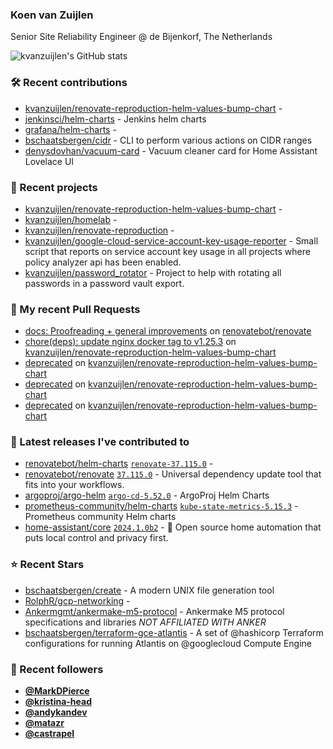 ### Koen van Zuijlen

Senior Site Reliability Engineer @ de Bijenkorf, The Netherlands

![kvanzuijlen's GitHub stats](https://github-readme-stats.vercel.app/api?username=kvanzuijlen&show=reviews,discussions_started,discussions_answered,prs_merged,prs_merged_percentage&show_icons=true&theme=dark&cache_seconds=86400)

### 🛠️ Recent contributions

- [kvanzuijlen/renovate-reproduction-helm-values-bump-chart](https://github.com/kvanzuijlen/renovate-reproduction-helm-values-bump-chart) - 
- [jenkinsci/helm-charts](https://github.com/jenkinsci/helm-charts) - Jenkins helm charts
- [grafana/helm-charts](https://github.com/grafana/helm-charts) - 
- [bschaatsbergen/cidr](https://github.com/bschaatsbergen/cidr) - CLI to perform various actions on CIDR ranges
- [denysdovhan/vacuum-card](https://github.com/denysdovhan/vacuum-card) - Vacuum cleaner card for Home Assistant Lovelace UI

### 🌱 Recent projects

- [kvanzuijlen/renovate-reproduction-helm-values-bump-chart](https://github.com/kvanzuijlen/renovate-reproduction-helm-values-bump-chart) - 
- [kvanzuijlen/homelab](https://github.com/kvanzuijlen/homelab) - 
- [kvanzuijlen/renovate-reproduction](https://github.com/kvanzuijlen/renovate-reproduction) - 
- [kvanzuijlen/google-cloud-service-account-key-usage-reporter](https://github.com/kvanzuijlen/google-cloud-service-account-key-usage-reporter) - Small script that reports on service account key usage in all projects where policy analyzer api has been enabled.
- [kvanzuijlen/password_rotator](https://github.com/kvanzuijlen/password_rotator) - Project to help with rotating all passwords in a password vault export.

### 🚧 My recent Pull Requests

- [docs: Proofreading &#43; general improvements](https://github.com/renovatebot/renovate/pull/26442) on [renovatebot/renovate](https://github.com/renovatebot/renovate)
- [chore(deps): update nginx docker tag to v1.25.3](https://github.com/kvanzuijlen/renovate-reproduction-helm-values-bump-chart/pull/12) on [kvanzuijlen/renovate-reproduction-helm-values-bump-chart](https://github.com/kvanzuijlen/renovate-reproduction-helm-values-bump-chart)
- [deprecated](https://github.com/kvanzuijlen/renovate-reproduction-helm-values-bump-chart/pull/11) on [kvanzuijlen/renovate-reproduction-helm-values-bump-chart](https://github.com/kvanzuijlen/renovate-reproduction-helm-values-bump-chart)
- [deprecated](https://github.com/kvanzuijlen/renovate-reproduction-helm-values-bump-chart/pull/10) on [kvanzuijlen/renovate-reproduction-helm-values-bump-chart](https://github.com/kvanzuijlen/renovate-reproduction-helm-values-bump-chart)
- [deprecated](https://github.com/kvanzuijlen/renovate-reproduction-helm-values-bump-chart/pull/9) on [kvanzuijlen/renovate-reproduction-helm-values-bump-chart](https://github.com/kvanzuijlen/renovate-reproduction-helm-values-bump-chart)

### 🚀 Latest releases I've contributed to

- [renovatebot/helm-charts](https://github.com/renovatebot/helm-charts) [`renovate-37.115.0`](https://github.com/renovatebot/helm-charts/releases/tag/renovate-37.115.0) - 
- [renovatebot/renovate](https://github.com/renovatebot/renovate) [`37.115.0`](https://github.com/renovatebot/renovate/releases/tag/37.115.0) - Universal dependency update tool that fits into your workflows.
- [argoproj/argo-helm](https://github.com/argoproj/argo-helm) [`argo-cd-5.52.0`](https://github.com/argoproj/argo-helm/releases/tag/argo-cd-5.52.0) - ArgoProj Helm Charts
- [prometheus-community/helm-charts](https://github.com/prometheus-community/helm-charts) [`kube-state-metrics-5.15.3`](https://github.com/prometheus-community/helm-charts/releases/tag/kube-state-metrics-5.15.3) - Prometheus community Helm charts
- [home-assistant/core](https://github.com/home-assistant/core) [`2024.1.0b2`](https://github.com/home-assistant/core/releases/tag/2024.1.0b2) - :house_with_garden: Open source home automation that puts local control and privacy first.

### ⭐ Recent Stars

- [bschaatsbergen/create](https://github.com/bschaatsbergen/create) - A modern UNIX file generation tool
- [RolphR/gcp-networking](https://github.com/RolphR/gcp-networking) - 
- [Ankermgmt/ankermake-m5-protocol](https://github.com/Ankermgmt/ankermake-m5-protocol) - Ankermake M5 protocol specifications and libraries *NOT AFFILIATED WITH ANKER*
- [bschaatsbergen/terraform-gce-atlantis](https://github.com/bschaatsbergen/terraform-gce-atlantis) - A set of @hashicorp Terraform configurations for running Atlantis on @googlecloud Compute Engine

### 👀 Recent followers

- [**@MarkDPierce**](https://github.com/MarkDPierce)
- [**@kristina-head**](https://github.com/kristina-head)
- [**@andykandev**](https://github.com/andykandev)
- [**@matazr**](https://github.com/matazr)
- [**@castrapel**](https://github.com/castrapel)
